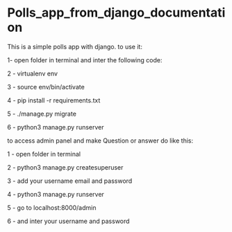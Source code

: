 # Polls_app_from_django_documentation


This is a simple polls app with django.
to use it:

1- open folder in terminal and inter the following code:

2 - virtualenv env

3 - source env/bin/activate

4 - pip install -r requirements.txt

5 - ./manage.py migrate

6 - python3 manage.py runserver


to access admin panel and make Question or answer do like this:

1 - open folder in terminal

2 - python3 manage.py createsuperuser

3 - add your username email and password

4 - python3 manage.py runserver

5 - go to localhost:8000/admin 

6 - and inter your username and password
